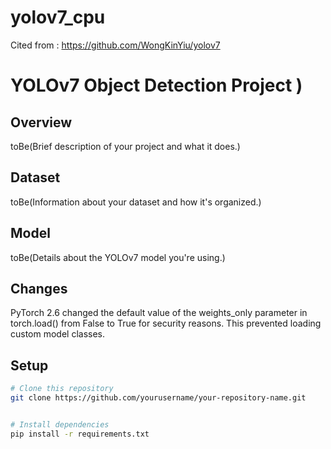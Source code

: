 # yolov7_cpu
Cited from : https://github.com/WongKinYiu/yolov7

# YOLOv7 Object Detection Project )

## Overview
toBe(Brief description of your project and what it does.)

## Dataset
toBe(Information about your dataset and how it's organized.)

## Model
toBe(Details about the YOLOv7 model you're using.)

## Changes

PyTorch 2.6 changed the default value of the weights_only parameter in torch.load() from False to True for security reasons. This prevented loading custom model classes.

## Setup
```bash
# Clone this repository
git clone https://github.com/yourusername/your-repository-name.git


# Install dependencies
pip install -r requirements.txt
